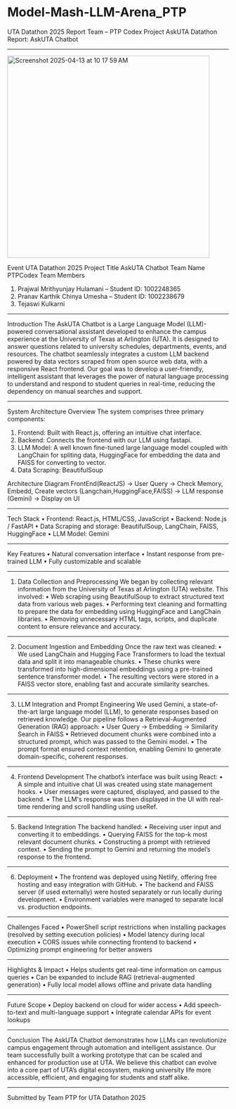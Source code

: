 # Model-Mash-LLM-Arena_PTP

UTA Datathon 2025 Report
Team – PTP Codex
Project AskUTA
Datathon Report: AskUTA Chatbot
________________________________________

<img width="460" alt="Screenshot 2025-04-13 at 10 17 59 AM" src="https://github.com/user-attachments/assets/d8d0b818-687d-485c-b476-3d3814a6fdc5" />


Event
UTA Datathon 2025
Project Title
AskUTA Chatbot
Team Name
PTPCodex
Team Members
1.	Prajwal Mrithyunjay Hulamani – Student ID: 1002248365
2.	Pranav Karthik Chinya Umesha – Student ID: 1002238679
3.	Tejaswi Kulkarni
________________________________________
Introduction
The AskUTA Chatbot is a Large Language Model (LLM)-powered conversational assistant developed to enhance the campus experience at the University of Texas at Arlington (UTA). It is designed to answer questions related to university schedules, departments, events, and resources. The chatbot seamlessly integrates a custom LLM backend powered by data vectors scraped from open source web data, with a responsive React frontend.
Our goal was to develop a user-friendly, intelligent assistant that leverages the power of natural language processing to understand and respond to student queries in real-time, reducing the dependency on manual searches and support.
________________________________________
System Architecture
Overview
The system comprises three primary components:
1.	Frontend: Built with React.js, offering an intuitive chat interface.
2.	Backend: Connects the frontend with our LLM using fastapi.
3.	LLM Model: A well known fine-tuned large language model coupled with LangChain for spliting data, HuggingFace for embedding the data and FAISS for converting to vector.
4.	Data Scraping: BeautifulSoup
   
Architecture Diagram
FrontEnd(ReactJS) -> User Query -> Check Memory, Embedd, Create vectors (Langchain,HuggingFace,FAISS) -> LLM response (Gemini) -> Display on UI
________________________________________
Tech Stack
•	Frontend: React.js, HTML/CSS, JavaScript
•	Backend: Node.js / FastAPI
•	Data Scraping and storage: BeautifulSoup, LangChain, FAISS, HuggingFace
•	LLM Model: Gemini
________________________________________
Key Features
•	Natural conversation interface
•	Instant response from pre-trained LLM
•	Fully customizable and scalable
________________________________________
1.	Data Collection and Preprocessing
We began by collecting relevant information from the University of Texas at Arlington (UTA) website. This involved:
•	Web scraping using BeautifulSoup to extract structured text data from various web pages.
•	Performing text cleaning and formatting to prepare the data for embedding using HuggingFace and LangChain libraries.
•	Removing unnecessary HTML tags, scripts, and duplicate content to ensure relevance and accuracy.
________________________________________
2.	Document Ingestion and Embedding
Once the raw text was cleaned:
•	We used LangChain and Hugging Face Transformers to load the textual data and split it into manageable chunks.
•	These chunks were transformed into high-dimensional embeddings using a pre-trained sentence transformer model.
•	The resulting vectors were stored in a FAISS vector store, enabling fast and accurate similarity searches.
________________________________________
3. LLM Integration and Prompt Engineering
We used Gemini, a state-of-the-art large language model (LLM), to generate responses based on retrieved knowledge. Our pipeline follows a Retrieval-Augmented Generation (RAG) approach:
•	User Query → Embedding → Similarity Search in FAISS
•	Retrieved document chunks were combined into a structured prompt, which was passed to the Gemini model.
•	The prompt format ensured context retention, enabling Gemini to generate domain-specific, coherent responses.
________________________________________
4. Frontend Development
The chatbot’s interface was built using React:
•	A simple and intuitive chat UI was created using state management hooks.
•	User messages were captured, displayed, and passed to the backend.
•	The LLM's response was then displayed in the UI with real-time rendering and scroll handling using useRef.
________________________________________
5. Backend Integration
The backend handled:
•	Receiving user input and converting it to embeddings.
•	Querying FAISS for the top-k most relevant document chunks.
•	Constructing a prompt with retrieved context.
•	Sending the prompt to Gemini and returning the model’s response to the frontend.
________________________________________
6. Deployment
•	The frontend was deployed using Netlify, offering free hosting and easy integration with GitHub.
•	The backend and FAISS server (if used externally) were hosted separately or run locally during development.
•	Environment variables were managed to separate local vs. production endpoints.
________________________________________
Challenges Faced
•	PowerShell script restrictions when installing packages (resolved by setting execution policies)
•	Model latency during local execution
•	CORS issues while connecting frontend to backend
•	Optimizing prompt engineering for better answers
________________________________________
Highlights & Impact
•	Helps students get real-time information on campus queries
•	Can be expanded to include RAG (retrieval-augmented generation)
•	Fully local model allows offline and private data handling
________________________________________
Future Scope
•	Deploy backend on cloud for wider access
•	Add speech-to-text and multi-language support
•	Integrate calendar APIs for event lookups
________________________________________
Conclusion
The AskUTA Chatbot demonstrates how LLMs can revolutionize campus engagement through automation and intelligent assistance. Our team successfully built a working prototype that can be scaled and enhanced for production use at UTA.
We believe this chatbot can evolve into a core part of UTA’s digital ecosystem, making university life more accessible, efficient, and engaging for students and staff alike.
________________________________________
Submitted by Team PTP for UTA Datathon 2025

